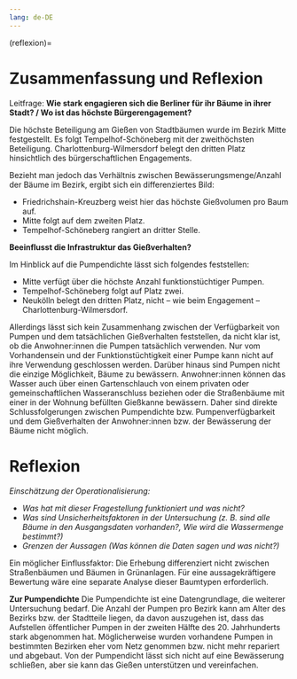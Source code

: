 ```yaml
---
lang: de-DE
---
```

(reflexion)=
# Zusammenfassung und Reflexion

Leitfrage: 
**Wie stark engagieren sich die Berliner für ihr Bäume in ihrer Stadt? / Wo ist das höchste Bürgerengagement?**

Die höchste Beteiligung am Gießen von Stadtbäumen wurde im Bezirk Mitte festgestellt.
Es folgt Tempelhof-Schöneberg mit der zweithöchsten Beteiligung.
Charlottenburg-Wilmersdorf belegt den dritten Platz hinsichtlich des bürgerschaftlichen Engagements.

Bezieht man jedoch das Verhältnis zwischen Bewässerungsmenge/Anzahl der Bäume im Bezirk, ergibt sich ein differenziertes Bild:

- Friedrichshain-Kreuzberg weist hier das höchste Gießvolumen pro Baum auf.
- Mitte folgt auf dem zweiten Platz.
- Tempelhof-Schöneberg rangiert an dritter Stelle.


**Beeinflusst die Infrastruktur das Gießverhalten?**

Im Hinblick auf die Pumpendichte lässt sich folgendes feststellen:
- Mitte verfügt über die höchste Anzahl funktionstüchtiger Pumpen.
- Tempelhof-Schöneberg folgt auf Platz zwei.
- Neukölln belegt den dritten Platz, nicht – wie beim Engagement – Charlottenburg-Wilmersdorf.

Allerdings lässt sich kein Zusammenhang zwischen der Verfügbarkeit von Pumpen und dem tatsächlichen Gießverhalten feststellen, da nicht klar ist, ob die Anwohner:innen die Pumpen tatsächlich verwenden. Nur vom Vorhandensein und der Funktionstüchtigkeit einer Pumpe kann nicht auf ihre Verwendung geschlossen werden. Darüber hinaus sind Pumpen nicht die einzige Möglichkeit, Bäume zu bewässern. Anwohner:innen können das Wasser auch über einen Gartenschlauch von einem privaten oder gemeinschaftlichen Wasseranschluss beziehen oder die Straßenbäume mit einer in der Wohnung befüllten Gießkanne bewässern. Daher sind direkte Schlussfolgerungen zwischen Pumpendichte bzw. Pumpenverfügbarkeit und dem Gießverhalten der Anwohner:innen bzw. der Bewässerung der Bäume nicht möglich.

# Reflexion

*Einschätzung der Operationalisierung:*
- *Was hat mit dieser Fragestellung funktioniert und was nicht?*
- *Was sind Unsicherheitsfaktoren in der Untersuchung (z. B. sind alle Bäume in den Ausgangsdaten vorhanden?, Wie wird die Wassermenge bestimmt?)*
- *Grenzen der Aussagen (Was können die Daten sagen und was nicht?)*


Ein möglicher Einflussfaktor: Die Erhebung differenziert nicht zwischen Straßenbäumen und Bäumen in Grünanlagen. Für eine aussagekräftigere Bewertung wäre eine separate Analyse dieser Baumtypen erforderlich.

**Zur Pumpendichte**
Die Pumpendichte ist eine Datengrundlage, die weiterer Untersuchung bedarf. Die Anzahl der Pumpen pro Bezirk kann am Alter des Bezirks bzw. der Stadtteile liegen, da davon auszugehen ist, dass das Aufstellen öffentlicher Pumpen in der zweiten Hälfte des 20. Jahrhunderts stark abgenommen hat. Möglicherweise wurden vorhandene Pumpen in bestimmten Bezirken eher vom Netz genommen bzw. nicht mehr repariert und abgebaut.
Von der Pumpendicht lässt sich nicht auf eine Bewässerung schließen, aber sie kann das Gießen unterstützen und vereinfachen.
